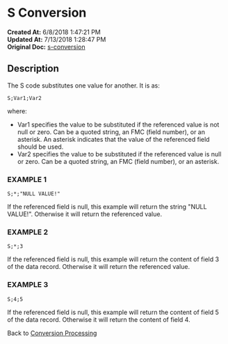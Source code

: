 # S Conversion

**Created At:** 6/8/2018 1:47:21 PM  
**Updated At:** 7/13/2018 1:28:47 PM  
**Original Doc:** [s-conversion](https://docs.jbase.com/46351-conversion-processing/s-conversion)  


## Description 

The S code substitutes one value for another. It is as:

```
S;Var1;Var2
```

where:

- Var1 specifies the value to be substituted if the referenced value is not null or zero. Can be a quoted string, an FMC (field number), or an asterisk. An asterisk indicates that the value of the referenced field should be used.
- Var2 specifies the value to be substituted if the referenced value is null or zero. Can be a quoted string, an FMC (field number), or an asterisk.




### EXAMPLE 1

```
S;*;"NULL VALUE!"
```

If the referenced field is null, this example will return the string "NULL VALUE!". Otherwise it will return the referenced value.



### EXAMPLE 2

```
S;*;3
```

If the referenced field is null, this example will return the content of field 3 of the data record. Otherwise it will return the referenced value.



### EXAMPLE 3

```
S;4;5
```

If the referenced field is null, this example will return the content of field 5 of the data record. Otherwise it will return the content of field 4.



Back to [Conversion Processing](321577-conversion-processing)
